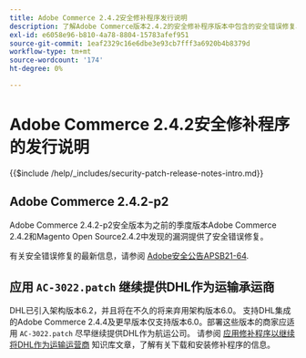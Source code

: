 ```yaml
---
title: Adobe Commerce 2.4.2安全修补程序发行说明
description: 了解Adobe Commerce版本2.4.2的安全修补程序版本中包含的安全错误修复、安全增强和其他安全相关更新。
exl-id: e6058e96-b810-4a78-8804-15783afef951
source-git-commit: 1eaf2329c16e6dbe3e93cb7fff3a6920b4b8379d
workflow-type: tm+mt
source-wordcount: '174'
ht-degree: 0%

---
```


# Adobe Commerce 2.4.2安全修补程序的发行说明

{{$include /help/_includes/security-patch-release-notes-intro.md}}

## Adobe Commerce 2.4.2-p2

Adobe Commerce 2.4.2-p2安全版本为之前的季度版本Adobe Commerce 2.4.2和Magento Open Source2.4.2中发现的漏洞提供了安全错误修复。

有关安全错误修复的最新信息，请参阅 [Adobe安全公告APSB21-64](https://helpx.adobe.com/security/products/magento/apsb21-64.html).

## 应用 `AC-3022.patch` 继续提供DHL作为运输承运商

DHL已引入架构版本6.2，并且将在不久的将来弃用架构版本6.0。 支持DHL集成的Adobe Commerce 2.4.4及更早版本仅支持版本6.0。部署这些版本的商家应适用 `AC-3022.patch` 尽早继续提供DHL作为航运公司。 请参阅 [应用修补程序以继续将DHL作为运输运营商](https://support.magento.com/hc/en-us/articles/7707818131597-Apply-a-patch-to-continue-offering-DHL-as-shipping-carrier) 知识库文章，了解有关下载和安装修补程序的信息。

